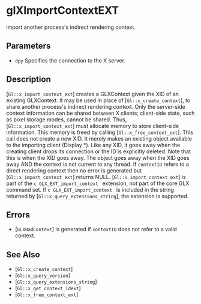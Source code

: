 # glXImportContextEXT
import another process's indirect rendering context.

## Parameters
- `dpy`
  Specifies the connection to the X server.

## Description
[`Gl::x_import_context_ext`] creates a GLXContext given the XID of an
  existing GLXContext. It may be used in place of
  [`Gl::x_create_context`], to share another process's indirect
  rendering context.
Only the server-side context information can be shared between X
  clients; client-side state, such as pixel storage modes, cannot be
  shared. Thus, [`Gl::x_import_context_ext`] must allocate memory to
  store client-side information. This memory is freed by calling
  [`Gl::x_free_context_ext`].
This call does not create a new XID. It merely makes an existing
  object available to the importing client (Display *). Like any XID, it
  goes away when the creating client drops its connection or the ID is
  explicitly deleted. Note that this is when the XID goes away. The
  object goes away when the XID goes away AND the context is not current
  to any thread.
If `contextID` refers to a direct rendering context then no error is
  generated but [`Gl::x_import_context_ext`] returns NULL.
[`Gl::x_import_context_ext`] is part of the ```c
  GLX_EXT_import_context ``` extension, not part of the core GLX command
  set. If ```c GLX_EXT_import_context ``` is included in the string
  returned by [`Gl::x_query_extensions_string`], the extension is
  supported.

## Errors
- [`GLXBadContext`] is generated if `contextID` does not refer to a
  valid context.

## See Also
- [`Gl::x_create_context`]
- [`Gl::x_query_version`]
- [`Gl::x_query_extensions_string`]
- [`Gl::x_get_context_idext`]
- [`Gl::x_free_context_ext`]
